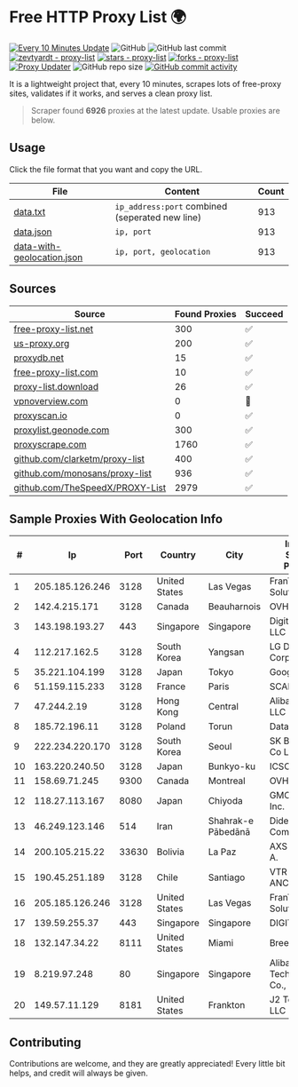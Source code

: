 
# Free HTTP Proxy List 🌍

[![Every 10 Minutes Update](https://github.com/mertguvencli/http-proxy-list/actions/workflows/main.yml/badge.svg?branch=main)](https://github.com/mertguvencli/http-proxy-list/actions/workflows/main.yml)
![GitHub](https://img.shields.io/github/license/mertguvencli/http-proxy-list)
![GitHub last commit](https://img.shields.io/github/last-commit/mertguvencli/http-proxy-list)
[![zevtyardt - proxy-list](https://img.shields.io/static/v1?label=zevtyardt&message=proxy-list&color=blue&logo=github)](https://github.com/zevtyardt/proxy-list "Go to GitHub repo")
[![stars - proxy-list](https://img.shields.io/github/stars/zevtyardt/proxy-list?style=social)](https://github.com/zevtyardt/proxy-list)
[![forks - proxy-list](https://img.shields.io/github/forks/zevtyardt/proxy-list?style=social)](https://github.com/zevtyardt/proxy-list)
[![Proxy Updater](https://github.com/zevtyardt/proxy-list/workflows/Proxy%20Updater/badge.svg)](https://github.com/zevtyardt/proxy-list/actions?query=workflow:"Proxy+Updater")
![GitHub repo size](https://img.shields.io/github/repo-size/zevtyardt/proxy-list)
[![GitHub commit activity](https://img.shields.io/github/commit-activity/m/zevtyardt/proxy-list?logo=commits)](https://github.com/zevtyardt/proxy-list/commits/main)

It is a lightweight project that, every 10 minutes, scrapes lots of free-proxy sites, validates if it works, and serves a clean proxy list.

> Scraper found **6926** proxies at the latest update. Usable proxies are below.

## Usage

Click the file format that you want and copy the URL.

|File|Content|Count|
|----|-------|-----|
|[data.txt](https://raw.githubusercontent.com/mertguvencli/http-proxy-list/main/proxy-list/data.txt)|`ip_address:port` combined (seperated new line)|913|
|[data.json](https://raw.githubusercontent.com/mertguvencli/http-proxy-list/main/proxy-list/data.json)|`ip, port`|913|
|[data-with-geolocation.json](https://raw.githubusercontent.com/mertguvencli/http-proxy-list/main/proxy-list/data-with-geolocation.json)|`ip, port, geolocation`|913|

## Sources

|Source|Found Proxies|Succeed|
|------|-------------|-------|
|[free-proxy-list.net](https://free-proxy-list.net)|300|✅|
|[us-proxy.org](https://www.us-proxy.org)|200|✅|
|[proxydb.net](http://proxydb.net)|15|✅|
|[free-proxy-list.com](https://free-proxy-list.com/?page=&port=&type%5B%5D=http&type%5B%5D=https&up_time=0&search=Search)|10|✅|
|[proxy-list.download](https://www.proxy-list.download/HTTP)|26|✅|
|[vpnoverview.com](https://vpnoverview.com/privacy/anonymous-browsing/free-proxy-servers)|0|🚫|
|[proxyscan.io](https://www.proxyscan.io)|0|✅|
|[proxylist.geonode.com](https://proxylist.geonode.com/api/proxy-list?limit=300&page=1&sort_by=lastChecked&sort_type=desc&protocols=http,https)|300|✅|
|[proxyscrape.com](https://api.proxyscrape.com/v2/?request=displayproxies&protocol=http&timeout=10000&country=all&ssl=all&anonymity=all)|1760|✅|
|[github.com/clarketm/proxy-list](https://raw.githubusercontent.com/clarketm/proxy-list/master/proxy-list-raw.txt)|400|✅|
|[github.com/monosans/proxy-list](https://raw.githubusercontent.com/monosans/proxy-list/main/proxies/http.txt)|936|✅|
|[github.com/TheSpeedX/PROXY-List](https://raw.githubusercontent.com/TheSpeedX/PROXY-List/master/http.txt)|2979|✅|


## Sample Proxies With Geolocation Info

|#|Ip|Port|Country|City|Internet Service Provider|
|-|--|----|-------|----|-------------------------|
|1|205.185.126.246|3128|United States|Las Vegas|FranTech Solutions|
|2|142.4.215.171|3128|Canada|Beauharnois|OVH SAS|
|3|143.198.193.27|443|Singapore|Singapore|DigitalOcean, LLC|
|4|112.217.162.5|3128|South Korea|Yangsan|LG DACOM Corporation|
|5|35.221.104.199|3128|Japan|Tokyo|Google LLC|
|6|51.159.115.233|3128|France|Paris|SCALEWAY|
|7|47.244.2.19|3128|Hong Kong|Central|Alibaba.com LLC|
|8|185.72.196.11|3128|Poland|Torun|Data Space|
|9|222.234.220.170|3128|South Korea|Seoul|SK Broadband Co Ltd|
|10|163.220.240.50|3128|Japan|Bunkyo-ku|ICSCOE|
|11|158.69.71.245|9300|Canada|Montreal|OVH SAS|
|12|118.27.113.167|8080|Japan|Chiyoda|GMO Internet, Inc.|
|13|46.249.123.146|514|Iran|Shahrak-e Pābedānā|Didehban Net Company|
|14|200.105.215.22|33630|Bolivia|La Paz|AXS Bolivia S. A.|
|15|190.45.251.189|3128|Chile|Santiago|VTR BANDA ANCHA S.A.|
|16|205.185.126.246|3128|United States|Las Vegas|FranTech Solutions|
|17|139.59.255.37|443|Singapore|Singapore|DIGITALOCEAN|
|18|132.147.34.22|8111|United States|Miami|Breezeline|
|19|8.219.97.248|80|Singapore|Singapore|Alibaba (US) Technology Co., Ltd.|
|20|149.57.11.129|8181|United States|Frankton|J2 Technology LLC|



## Contributing

Contributions are welcome, and they are greatly appreciated! Every
little bit helps, and credit will always be given.

